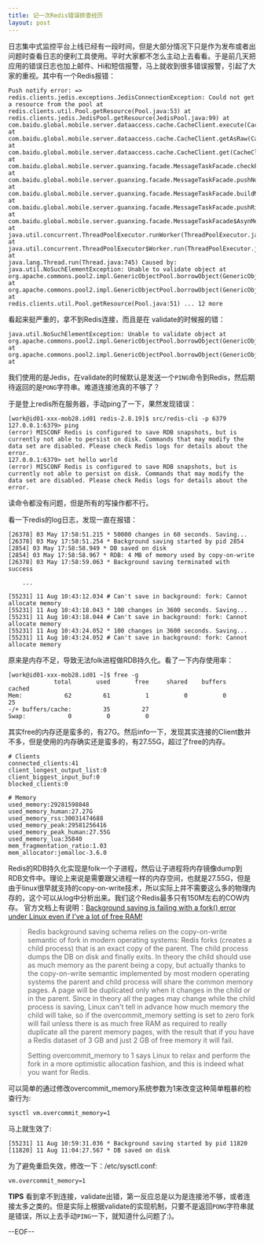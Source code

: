 ```yaml
---
title: 记一次Redis错误排查经历
layout: post
---
```



日志集中式监控平台上线已经有一段时间，但是大部分情况下只是作为发布或者出问题时查看日志的便利工具使用。平时大家都不怎么主动上去看看。于是前几天把应用的错误日志也加上邮件、Hi和短信报警，马上就收到很多错误报警，引起了大家的重视。其中有一个Redis报错：

	Push notify error: => redis.clients.jedis.exceptions.JedisConnectionException: Could not get a resource from the pool at redis.clients.util.Pool.getResource(Pool.java:53) at 
	redis.clients.jedis.JedisPool.getResource(JedisPool.java:99) at 
	com.baidu.global.mobile.server.dataaccess.cache.CacheClient.execute(CacheClient.java:285) at 
	com.baidu.global.mobile.server.dataaccess.cache.CacheClient.getAsRaw(CacheClient.java:793) at 
	com.baidu.global.mobile.server.dataaccess.cache.CacheClient.get(CacheClient.java:432) at 
	com.baidu.global.mobile.server.guanxing.facade.MessageTaskFacade.checkPushValidationID(MessageTaskFacade.java:952) at 
	com.baidu.global.mobile.server.guanxing.facade.MessageTaskFacade.pushNotify(MessageTaskFacade.java:983) at 
	com.baidu.global.mobile.server.guanxing.facade.MessageTaskFacade.buildMessage(MessageTaskFacade.java:586) at 
	com.baidu.global.mobile.server.guanxing.facade.MessageTaskFacade.pushRightNow(MessageTaskFacade.java:372) at 
	com.baidu.global.mobile.server.guanxing.facade.MessageTaskFacade$AsynMessagePush.run(MessageTaskFacade.java:350) at 
	java.util.concurrent.ThreadPoolExecutor.runWorker(ThreadPoolExecutor.java:1142) at 
	java.util.concurrent.ThreadPoolExecutor$Worker.run(ThreadPoolExecutor.java:617) at 
	java.lang.Thread.run(Thread.java:745) Caused by: java.util.NoSuchElementException: Unable to validate object at org.apache.commons.pool2.impl.GenericObjectPool.borrowObject(GenericObjectPool.java:502) at 
	org.apache.commons.pool2.impl.GenericObjectPool.borrowObject(GenericObjectPool.java:361) at 
	redis.clients.util.Pool.getResource(Pool.java:51) ... 12 more

看起来挺严重的，拿不到Redis连接，而且是在	validate的时候报的错：

	java.util.NoSuchElementException: Unable to validate object at org.apache.commons.pool2.impl.GenericObjectPool.borrowObject(GenericObjectPool.java:502) at 
	org.apache.commons.pool2.impl.GenericObjectPool.borrowObject(GenericObjectPool.java:361) at 

我们使用的是Jedis，在validate的时候默认是发送一个`PING`命令到Redis，然后期待返回的是`PONG`字符串。难道连接池真的不够了？

于是登上redis所在服务器，手动ping了一下，果然发现错误：

	[work@id01-xxx-mob28.id01 redis-2.8.19]$ src/redis-cli -p 6379
	127.0.0.1:6379> ping
	(error) MISCONF Redis is configured to save RDB snapshots, but is currently not able to persist on disk. Commands that may modify the data set are disabled. Please check Redis logs for details about the error.
	127.0.0.1:6379> set hello world
	(error) MISCONF Redis is configured to save RDB snapshots, but is currently not able to persist on disk. Commands that may modify the data set are disabled. Please check Redis logs for details about the error.

读命令都没有问题，但是所有的写操作都不行。

看一下redis的log日志，发现一直在报错：

	[26378] 03 May 17:58:51.215 * 50000 changes in 60 seconds. Saving...
	[26378] 03 May 17:58:51.254 * Background saving started by pid 2854
	[2854] 03 May 17:58:58.949 * DB saved on disk
	[2854] 03 May 17:58:58.967 * RDB: 4 MB of memory used by copy-on-write
	[26378] 03 May 17:58:59.063 * Background saving terminated with success

		...
	
	[55231] 11 Aug 10:43:12.034 # Can't save in background: fork: Cannot allocate memory
	[55231] 11 Aug 10:43:18.043 * 100 changes in 3600 seconds. Saving...
	[55231] 11 Aug 10:43:18.044 # Can't save in background: fork: Cannot allocate memory
	[55231] 11 Aug 10:43:24.052 * 100 changes in 3600 seconds. Saving...
	[55231] 11 Aug 10:43:24.052 # Can't save in background: fork: Cannot allocate memory

原来是内存不足，导致无法folk进程做RDB持久化。看了一下内存使用率：

	[work@id01-xxx-mob28.id01 ~]$ free -g
	             total       used       free     shared    buffers     cached
	Mem:            62         61          1          0          0         25
	-/+ buffers/cache:         35         27
	Swap:            0          0          0	

其实free的内存还是蛮多的，有27G。然后info一下，发现其实连接的Client数并不多，但是使用的内存确实还是蛮多的，有27.55G，超过了free的内存。

	# Clients
	connected_clients:41
	client_longest_output_list:0
	client_biggest_input_buf:0
	blocked_clients:0

	# Memory
	used_memory:29281598848
	used_memory_human:27.27G
	used_memory_rss:30031474688
	used_memory_peak:29581256416
	used_memory_peak_human:27.55G
	used_memory_lua:35840
	mem_fragmentation_ratio:1.03
	mem_allocator:jemalloc-3.6.0

Redis的RDB持久化实现是folk一个子进程，然后让子进程将内存镜像dump到RDB文件中。理论上来说是需要跟父进程一样的内存空间，也就是27.55G，但是由于linux很早就支持的copy-on-write技术，所以实际上并不需要这么多的物理内存的，这个可以从log中分析出来。我们这个Redis最多只有150M左右的COW内存。
官方文档上有说明：[Background saving is failing with a fork() error under Linux even if I've a lot of free RAM!](http://redis.io/topics/faq#background-saving-is-failing-with-a-fork-error-under-linux-even-if-i39ve-a-lot-of-free-ram)

> Redis background saving schema relies on the copy-on-write semantic of fork in modern operating systems: Redis forks (creates a child process) that is an exact copy of the parent. The child process dumps the DB on disk and finally exits. In theory the child should use as much memory as the parent being a copy, but actually thanks to the copy-on-write semantic implemented by most modern operating systems the parent and child process will share the common memory pages. A page will be duplicated only when it changes in the child or in the parent. Since in theory all the pages may change while the child process is saving, Linux can't tell in advance how much memory the child will take, so if the overcommit_memory setting is set to zero fork will fail unless there is as much free RAM as required to really duplicate all the parent memory pages, with the result that if you have a Redis dataset of 3 GB and just 2 GB of free memory it will fail.
>
> Setting overcommit_memory to 1 says Linux to relax and perform the fork in a more optimistic allocation fashion, and this is indeed what you want for Redis.

可以简单的通过修改overcommit_memory系统参数为1来改变这种简单粗暴的检查行为:
	
	sysctl vm.overcommit_memory=1

马上就生效了:

	[55231] 11 Aug 10:59:31.036 * Background saving started by pid 11820
	[11820] 11 Aug 11:04:27.567 * DB saved on disk

为了避免重启失效，修改一下：/etc/sysctl.conf:

	vm.overcommit_memory=1

**TIPS** 看到拿不到连接，validate出错，第一反应总是以为是连接池不够，或者连接太多之类的。但是实际上根据validate的实现机制，只要不是返回`PONG`字符串就是错误，所以上去手动`PING`一下，就知道什么问题了:)。

--EOF--



